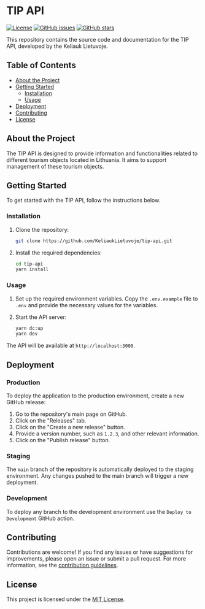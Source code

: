 # TIP API

[![License](https://img.shields.io/github/license/KeliaukLietuvoje/tip-api)](https://github.com/KeliaukLietuvoje/tip-api/blob/main/LICENSE)
[![GitHub issues](https://img.shields.io/github/issues/KeliaukLietuvoje/tip-api)](https://github.com/KeliaukLietuvoje/tip-api/issues)
[![GitHub stars](https://img.shields.io/github/stars/KeliaukLietuvoje/tip-api)](https://github.com/KeliaukLietuvoje/tip-api/stargazers)

This repository contains the source code and documentation for the TIP API, developed by the Keliauk Lietuvoje.

## Table of Contents

- [About the Project](#about-the-project)
- [Getting Started](#getting-started)
  - [Installation](#installation)
  - [Usage](#usage)
- [Deployment](#deployment)
- [Contributing](#contributing)
- [License](#license)

## About the Project

The TIP API is designed to provide information and functionalities related to different tourism objects located in Lithuania. It aims to support management of these tourism objects.

## Getting Started

To get started with the TIP API, follow the instructions below.

### Installation

1. Clone the repository:

   ```bash
   git clone https://github.com/KeliaukLietuvoje/tip-api.git
   ```

2. Install the required dependencies:

   ```bash
   cd tip-api
   yarn install
   ```

### Usage

1. Set up the required environment variables. Copy the `.env.example` file to `.env` and provide the necessary values for the variables.

2. Start the API server:

   ```bash
   yarn dc:up
   yarn dev
   ```

The API will be available at `http://localhost:3000`.

## Deployment

### Production

To deploy the application to the production environment, create a new GitHub release:

1. Go to the repository's main page on GitHub.
2. Click on the "Releases" tab.
3. Click on the "Create a new release" button.
4. Provide a version number, such as `1.2.3`, and other relevant information.
5. Click on the "Publish release" button.

### Staging

The `main` branch of the repository is automatically deployed to the staging environment. Any changes pushed to the main
branch will trigger a new deployment.

### Development

To deploy any branch to the development environment use the `Deploy to Development` GitHub action.

## Contributing

Contributions are welcome! If you find any issues or have suggestions for improvements, please open an issue or submit a
pull request. For more information, see the [contribution guidelines](./CONTRIBUTING.md).

## License

This project is licensed under the [MIT License](./LICENSE).
